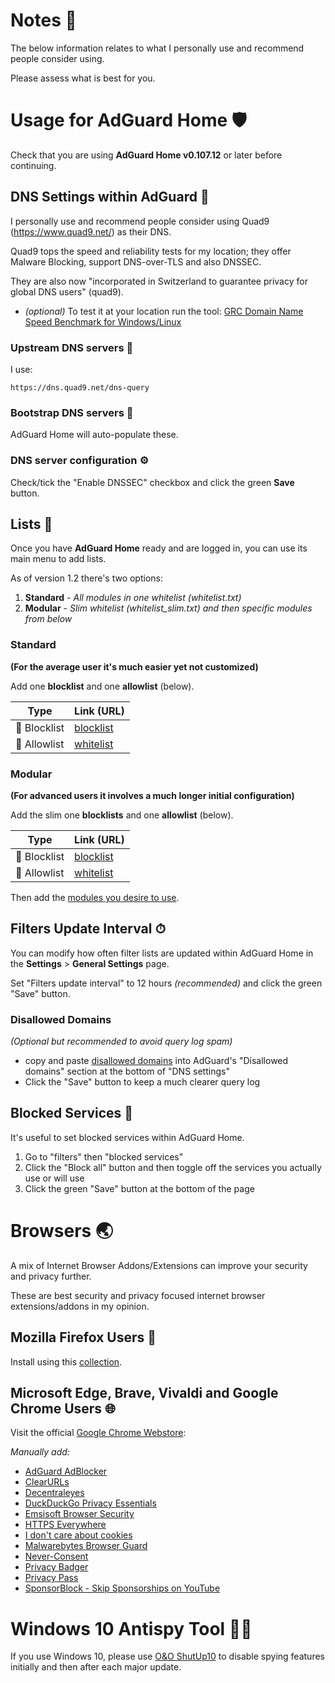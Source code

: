 # Notes 📒

The below information relates to what I personally use and recommend people consider using.

Please assess what is best for you.

# Usage for AdGuard Home 🛡

Check that you are using __AdGuard Home v0.107.12__ or later before continuing.

## DNS Settings within AdGuard 🥅

I personally use and recommend people consider using Quad9 (https://www.quad9.net/) as their DNS.

Quad9 tops the speed and reliability tests for my location; they offer Malware Blocking, support DNS-over-TLS and also DNSSEC.

They are also now "incorporated in Switzerland to guarantee privacy for global DNS users" (quad9).

* _(optional)_ To test it at your location run the tool: [GRC Domain Name Speed Benchmark for Windows/Linux](https://www.grc.com/dns/benchmark.htm)

### Upstream DNS servers 🔼

I use:

```
https://dns.quad9.net/dns-query
```

### Bootstrap DNS servers 🥾

AdGuard Home will auto-populate these.

### DNS server configuration ⚙

Check/tick the "Enable DNSSEC" checkbox and click the green __Save__ button.

## Lists 📓

Once you have __AdGuard Home__ ready and are logged in, you can use its main menu to add lists.

As of version 1.2 there's two options:

1. __Standard__ - _All modules in one whitelist (whitelist.txt)_
2. __Modular__ - _Slim whitelist (whitelist_slim.txt) and then specific modules from below_

### Standard

__(For the average user it's much easier yet not customized)__

Add one __blocklist__ and one __allowlist__ (below).

Type | Link (URL)
--------- | -----
🛑 Blocklist | [blocklist](https://raw.githubusercontent.com/hl2guide/AdGuard-Home-Whitelist/main/base.txt)
📗 Allowlist | [whitelist](https://raw.githubusercontent.com/hl2guide/AdGuard-Home-Whitelist/main/whitelist.txt)

### Modular

__(For advanced users it involves a much longer initial configuration)__

Add the slim one __blocklists__ and one __allowlist__ (below).

Type | Link (URL)
--------- | -----
🛑 Blocklist | [blocklist](https://raw.githubusercontent.com/hl2guide/AdGuard-Home-Whitelist/main/base.txt)
📗 Allowlist | [whitelist](https://raw.githubusercontent.com/hl2guide/AdGuard-Home-Whitelist/main/whitelist_slim.txt)

Then add the [modules you desire to use](https://github.com/hl2guide/AdGuard-Home-Whitelist/blob/main/MODULES.md).

## Filters Update Interval ⏱

You can modify how often filter lists are updated within AdGuard Home in the
__Settings__ > __General Settings__ page.

Set "Filters update interval" to 12 hours _(recommended)_ and click the green "Save" button.

### Disallowed Domains

_(Optional but recommended to avoid query log spam)_

* copy and paste [disallowed domains](https://raw.githubusercontent.com/hl2guide/AdGuard-Home-Whitelist/main/dns_disallowed_domains.txt)
into AdGuard's "Disallowed domains" section at the bottom of "DNS settings"
* Click the "Save" button to keep a much clearer query log

## Blocked Services 🚨

It's useful to set blocked services within AdGuard Home.

1. Go to "filters" then "blocked services"
2. Click the "Block all" button and then toggle off the services you actually use or will use
3. Click the green "Save" button at the bottom of the page

# Browsers 🌏

A mix of Internet Browser Addons/Extensions can improve your security and privacy further.

These are best security and privacy focused internet browser extensions/addons in my opinion.

## Mozilla Firefox Users 🦊

Install using this [collection](https://addons.mozilla.org/en-US/firefox/collections/3899969/BestSecurityPrivacy/?page=1&collection_sort=name).

## Microsoft Edge, Brave, Vivaldi and Google Chrome Users 🌐

Visit the official [Google Chrome Webstore](https://chrome.google.com/webstore/category/extensions):

_Manually add:_

- [AdGuard AdBlocker](https://chrome.google.com/webstore/detail/adguard-adblocker/bgnkhhnnamicmpeenaelnjfhikgbkllg)
- [ClearURLs](https://chrome.google.com/webstore/detail/clearurls/lckanjgmijmafbedllaakclkaicjfmnk)
- [Decentraleyes](https://chrome.google.com/webstore/detail/decentraleyes/ldpochfccmkkmhdbclfhpagapcfdljkj)
- [DuckDuckGo Privacy Essentials](https://chrome.google.com/webstore/detail/duckduckgo-privacy-essent/bkdgflcldnnnapblkhphbgpggdiikppg)
- [Emsisoft Browser Security](https://chrome.google.com/webstore/detail/emsisoft-browser-security/jfofijpkapingknllefalncmbiienkab)
- [HTTPS Everywhere](https://chrome.google.com/webstore/detail/https-everywhere/gcbommkclmclpchllfjekcdonpmejbdp)
- [I don't care about cookies](https://chrome.google.com/webstore/detail/i-dont-care-about-cookies/fihnjjcciajhdojfnbdddfaoknhalnja)
- [Malwarebytes Browser Guard](https://chrome.google.com/webstore/detail/malwarebytes-browser-guar/ihcjicgdanjaechkgeegckofjjedodee)
- [Never-Consent](https://chrome.google.com/webstore/detail/never-consent/pgahndjfiejekcbidhejmpplgdhejdpb)
- [Privacy Badger](https://chrome.google.com/webstore/detail/privacy-badger/pkehgijcmpdhfbdbbnkijodmdjhbjlgp)
- [Privacy Pass](https://chrome.google.com/webstore/detail/privacy-pass/ajhmfdgkijocedmfjonnpjfojldioehi)
- [SponsorBlock - Skip Sponsorships on YouTube](https://chrome.google.com/webstore/detail/sponsorblock-for-youtube/mnjggcdmjocbbbhaepdhchncahnbgone)

# Windows 10 Antispy Tool 🕵️‍♀️

If you use Windows 10, please use [O&O ShutUp10](https://www.oo-software.com/en/shutup10) to disable spying features initially and then after each major update.
